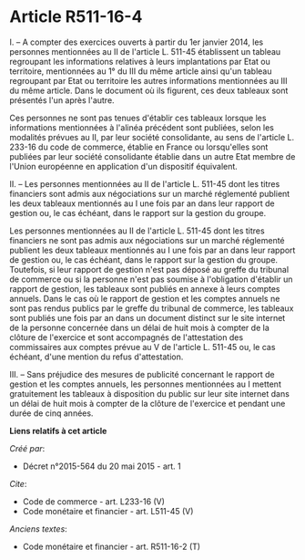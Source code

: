 # Article R511-16-4

I. – A compter des exercices ouverts à partir du 1er janvier 2014, les personnes mentionnées au II de l'article L. 511-45
établissent un tableau regroupant les informations relatives à leurs implantations par Etat ou territoire, mentionnées au 1°
du III du même article ainsi qu'un tableau regroupant par Etat ou territoire les autres informations mentionnées au III du
même article. Dans le document où ils figurent, ces deux tableaux sont présentés l'un après l'autre. 

Ces personnes ne sont pas tenues d'établir ces tableaux lorsque les informations mentionnées à l'alinéa précédent sont
publiées, selon les modalités prévues au II, par leur société consolidante, au sens de l'article L. 233-16 du code de
commerce, établie en France ou lorsqu'elles sont publiées par leur société consolidante établie dans un autre Etat membre de
l'Union européenne en application d'un dispositif équivalent. 

II. – Les personnes mentionnées au II de l'article L. 511-45 dont les titres financiers sont admis aux négociations sur un
marché réglementé publient les deux tableaux mentionnés au I une fois par an dans leur rapport de gestion ou, le cas échéant,
dans le rapport sur la gestion du groupe. 

Les personnes mentionnées au II de l'article L. 511-45 dont les titres financiers ne sont pas admis aux négociations sur un
marché réglementé publient les deux tableaux mentionnés au I une fois par an dans leur rapport de gestion ou, le cas échéant,
dans le rapport sur la gestion du groupe. Toutefois, si leur rapport de gestion n'est pas déposé au greffe du tribunal de
commerce ou si la personne n'est pas soumise à l'obligation d'établir un rapport de gestion, les tableaux sont publiés en
annexe à leurs comptes annuels. Dans le cas où le rapport de gestion et les comptes annuels ne sont pas rendus publics par le
greffe du tribunal de commerce, les tableaux sont publiés une fois par an dans un document distinct sur le site internet de
la personne concernée dans un délai de huit mois à compter de la clôture de l'exercice et sont accompagnés de l'attestation
des commissaires aux comptes prévue au V de l'article L. 511-45 ou, le cas échéant, d'une mention du refus d'attestation. 

III. – Sans préjudice des mesures de publicité concernant le rapport de gestion et les comptes annuels, les personnes
mentionnées au I mettent gratuitement les tableaux à disposition du public sur leur site internet dans un délai de huit mois
à compter de la clôture de l'exercice et pendant une durée de cinq années.

**Liens relatifs à cet article**

_Créé par_:

  - Décret n°2015-564 du 20 mai 2015 - art. 1

_Cite_:

  - Code de commerce - art. L233-16 (V)
  - Code monétaire et financier - art. L511-45 (V)

_Anciens textes_:

  - Code monétaire et financier - art. R511-16-2 (T)

